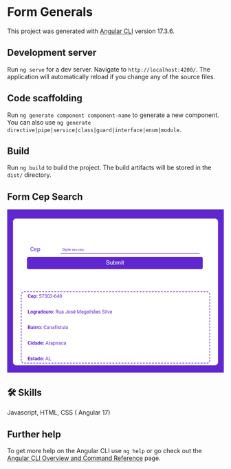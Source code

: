 # Form Generals

This project was generated with [Angular CLI](https://github.com/angular/angular-cli) version 17.3.6.

## Development server

Run `ng serve` for a dev server. Navigate to `http://localhost:4200/`. The application will automatically reload if you change any of the source files.

## Code scaffolding

Run `ng generate component component-name` to generate a new component. You can also use `ng generate directive|pipe|service|class|guard|interface|enum|module`.

## Build

Run `ng build` to build the project. The build artifacts will be stored in the `dist/` directory.

## Form Cep Search


![Imagem Form Cep Search](https://github.com/jnerydesigner/angular-form/blob/main/src/embeds/search_cep.png)



## 🛠 Skills
Javascript, HTML, CSS ( Angular 17)


## Further help

To get more help on the Angular CLI use `ng help` or go check out the [Angular CLI Overview and Command Reference](https://angular.io/cli) page.
